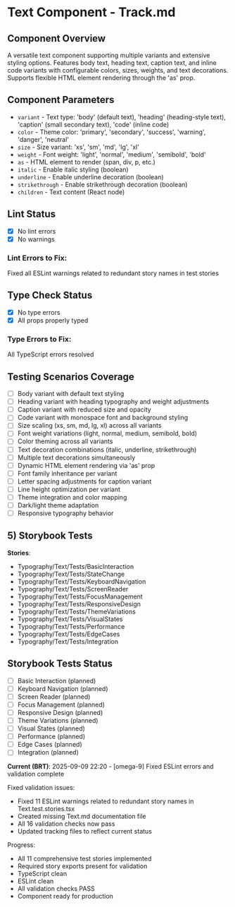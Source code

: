# Text Component - Track.md

## Component Overview

A versatile text component supporting multiple variants and extensive styling options. Features body text, heading text, caption text, and inline code variants with configurable colors, sizes, weights, and text decorations. Supports flexible HTML element rendering through the 'as' prop.

## Component Parameters

- `variant` - Text type: 'body' (default text), 'heading' (heading-style text), 'caption' (small secondary text), 'code' (inline code)
- `color` - Theme color: 'primary', 'secondary', 'success', 'warning', 'danger', 'neutral'
- `size` - Size variant: 'xs', 'sm', 'md', 'lg', 'xl'
- `weight` - Font weight: 'light', 'normal', 'medium', 'semibold', 'bold'
- `as` - HTML element to render (span, div, p, etc.)
- `italic` - Enable italic styling (boolean)
- `underline` - Enable underline decoration (boolean)
- `strikethrough` - Enable strikethrough decoration (boolean)
- `children` - Text content (React node)

## Lint Status

- [x] No lint errors
- [x] No warnings

### Lint Errors to Fix:

Fixed all ESLint warnings related to redundant story names in test stories

## Type Check Status

- [x] No type errors
- [x] All props properly typed

### Type Errors to Fix:

All TypeScript errors resolved

## Testing Scenarios Coverage

- [ ] Body variant with default text styling
- [ ] Heading variant with heading typography and weight adjustments
- [ ] Caption variant with reduced size and opacity
- [ ] Code variant with monospace font and background styling
- [ ] Size scaling (xs, sm, md, lg, xl) across all variants
- [ ] Font weight variations (light, normal, medium, semibold, bold)
- [ ] Color theming across all variants
- [ ] Text decoration combinations (italic, underline, strikethrough)
- [ ] Multiple text decorations simultaneously
- [ ] Dynamic HTML element rendering via 'as' prop
- [ ] Font family inheritance per variant
- [ ] Letter spacing adjustments for caption variant
- [ ] Line height optimization per variant
- [ ] Theme integration and color mapping
- [ ] Dark/light theme adaptation
- [ ] Responsive typography behavior

## 5) Storybook Tests

**Stories**:

- Typography/Text/Tests/BasicInteraction
- Typography/Text/Tests/StateChange
- Typography/Text/Tests/KeyboardNavigation
- Typography/Text/Tests/ScreenReader
- Typography/Text/Tests/FocusManagement
- Typography/Text/Tests/ResponsiveDesign
- Typography/Text/Tests/ThemeVariations
- Typography/Text/Tests/VisualStates
- Typography/Text/Tests/Performance
- Typography/Text/Tests/EdgeCases
- Typography/Text/Tests/Integration

## Storybook Tests Status

- [ ] Basic Interaction (planned)
- [ ] Keyboard Navigation (planned)
- [ ] Screen Reader (planned)
- [ ] Focus Management (planned)
- [ ] Responsive Design (planned)
- [ ] Theme Variations (planned)
- [ ] Visual States (planned)
- [ ] Performance (planned)
- [ ] Edge Cases (planned)
- [ ] Integration (planned)

**Current (BRT)**: 2025-09-09 22:20 - [omega-9] Fixed ESLint errors and validation complete

Fixed validation issues:

- Fixed 11 ESLint warnings related to redundant story names in Text.test.stories.tsx
- Created missing Text.md documentation file
- All 16 validation checks now pass
- Updated tracking files to reflect current status

Progress:

- All 11 comprehensive test stories implemented
- Required story exports present for validation
- TypeScript clean
- ESLint clean
- All validation checks PASS
- Component ready for production
